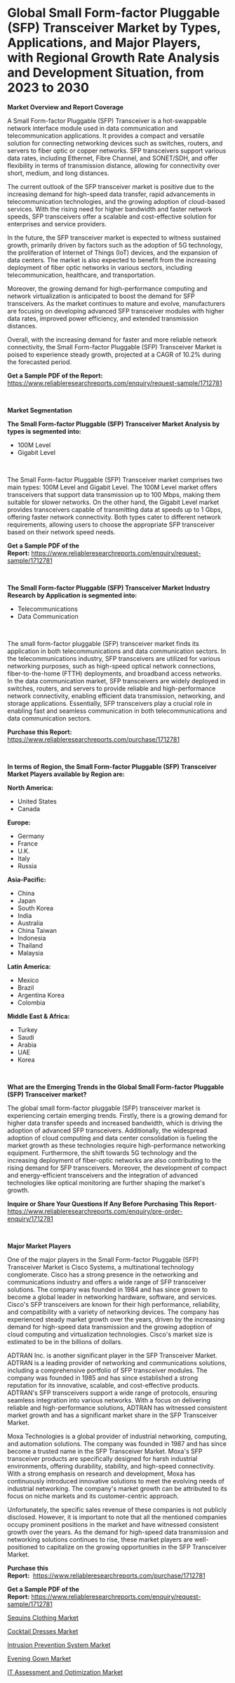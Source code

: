 <p><h1>Global Small Form-factor Pluggable (SFP) Transceiver Market by Types, Applications, and Major Players, with Regional Growth Rate Analysis and Development Situation, from 2023 to 2030</h1></p><p><strong>Market Overview and Report Coverage</strong></p>
<p><p>A Small Form-factor Pluggable (SFP) Transceiver is a hot-swappable network interface module used in data communication and telecommunication applications. It provides a compact and versatile solution for connecting networking devices such as switches, routers, and servers to fiber optic or copper networks. SFP transceivers support various data rates, including Ethernet, Fibre Channel, and SONET/SDH, and offer flexibility in terms of transmission distance, allowing for connectivity over short, medium, and long distances.</p><p>The current outlook of the SFP transceiver market is positive due to the increasing demand for high-speed data transfer, rapid advancements in telecommunication technologies, and the growing adoption of cloud-based services. With the rising need for higher bandwidth and faster network speeds, SFP transceivers offer a scalable and cost-effective solution for enterprises and service providers.</p><p>In the future, the SFP transceiver market is expected to witness sustained growth, primarily driven by factors such as the adoption of 5G technology, the proliferation of Internet of Things (IoT) devices, and the expansion of data centers. The market is also expected to benefit from the increasing deployment of fiber optic networks in various sectors, including telecommunication, healthcare, and transportation.</p><p>Moreover, the growing demand for high-performance computing and network virtualization is anticipated to boost the demand for SFP transceivers. As the market continues to mature and evolve, manufacturers are focusing on developing advanced SFP transceiver modules with higher data rates, improved power efficiency, and extended transmission distances.</p><p>Overall, with the increasing demand for faster and more reliable network connectivity, the Small Form-factor Pluggable (SFP) Transceiver Market is poised to experience steady growth, projected at a CAGR of 10.2% during the forecasted period.</p></p>
<p><strong>Get a Sample PDF of the Report:</strong> <a href="https://www.reliableresearchreports.com/enquiry/request-sample/1712781">https://www.reliableresearchreports.com/enquiry/request-sample/1712781</a></p>
<p>&nbsp;</p>
<p><strong>Market Segmentation</strong></p>
<p><strong>The Small Form-factor Pluggable (SFP) Transceiver Market Analysis by types is segmented into:</strong></p>
<p><ul><li>100M Level</li><li>Gigabit Level</li></ul></p>
<p>&nbsp;</p>
<p><p>The Small Form-factor Pluggable (SFP) Transceiver market comprises two main types: 100M Level and Gigabit Level. The 100M Level market offers transceivers that support data transmission up to 100 Mbps, making them suitable for slower networks. On the other hand, the Gigabit Level market provides transceivers capable of transmitting data at speeds up to 1 Gbps, offering faster network connectivity. Both types cater to different network requirements, allowing users to choose the appropriate SFP transceiver based on their network speed needs.</p></p>
<p><strong>Get a Sample PDF of the Report:</strong>&nbsp;<a href="https://www.reliableresearchreports.com/enquiry/request-sample/1712781">https://www.reliableresearchreports.com/enquiry/request-sample/1712781</a></p>
<p>&nbsp;</p>
<p><strong>The Small Form-factor Pluggable (SFP) Transceiver Market Industry Research by Application is segmented into:</strong></p>
<p><ul><li>Telecommunications</li><li>Data Communication</li></ul></p>
<p>&nbsp;</p>
<p><p>The small form-factor pluggable (SFP) transceiver market finds its application in both telecommunications and data communication sectors. In the telecommunications industry, SFP transceivers are utilized for various networking purposes, such as high-speed optical network connections, fiber-to-the-home (FTTH) deployments, and broadband access networks. In the data communication market, SFP transceivers are widely deployed in switches, routers, and servers to provide reliable and high-performance network connectivity, enabling efficient data transmission, networking, and storage applications. Essentially, SFP transceivers play a crucial role in enabling fast and seamless communication in both telecommunications and data communication sectors.</p></p>
<p><strong>Purchase this Report:</strong>&nbsp; <a href="https://www.reliableresearchreports.com/purchase/1712781">https://www.reliableresearchreports.com/purchase/1712781</a></p>
<p>&nbsp;</p>
<p><strong>In terms of Region, the Small Form-factor Pluggable (SFP) Transceiver Market Players available by Region are:</strong></p>
<p>
    <p> <strong> North America: </strong>
        <ul>
            <li>United States</li>
            <li>Canada</li>
        </ul>
        </p> 
    <p> <strong> Europe: </strong>
        <ul>
            <li>Germany</li>
            <li>France</li>
            <li>U.K.</li>
            <li>Italy</li>
            <li>Russia</li>
        </ul>
        </p> 
    <p> <strong> Asia-Pacific: </strong>
        <ul>
            <li>China</li>
            <li>Japan</li>
            <li>South Korea</li>
            <li>India</li>
            <li>Australia</li>
            <li>China Taiwan</li>
            <li>Indonesia</li>
            <li>Thailand</li>
            <li>Malaysia</li>
        </ul>
        </p> 
    <p> <strong> Latin America: </strong>
        <ul>
            <li>Mexico</li>
            <li>Brazil</li>
            <li>Argentina Korea</li>
            <li>Colombia</li>
        </ul>
        </p> 
    <p> <strong> Middle East & Africa: </strong>
        <ul>
            <li>Turkey</li>
            <li>Saudi</li>
            <li>Arabia</li>
            <li>UAE</li>
            <li>Korea</li>
        </ul>
    </p>
    </p>
<p>&nbsp;</p>
<p><strong>What are the Emerging Trends in the Global Small Form-factor Pluggable (SFP) Transceiver market?</strong></p>
<p><p>The global small form-factor pluggable (SFP) transceiver market is experiencing certain emerging trends. Firstly, there is a growing demand for higher data transfer speeds and increased bandwidth, which is driving the adoption of advanced SFP transceivers. Additionally, the widespread adoption of cloud computing and data center consolidation is fueling the market growth as these technologies require high-performance networking equipment. Furthermore, the shift towards 5G technology and the increasing deployment of fiber-optic networks are also contributing to the rising demand for SFP transceivers. Moreover, the development of compact and energy-efficient transceivers and the integration of advanced technologies like optical monitoring are further shaping the market's growth.</p></p>
<p><strong>Inquire or Share Your Questions If Any Before Purchasing This Report</strong>- <a href="https://www.reliableresearchreports.com/enquiry/pre-order-enquiry/1712781">https://www.reliableresearchreports.com/enquiry/pre-order-enquiry/1712781</a></p>
<p>&nbsp;</p>
<p><strong>Major Market Players</strong></p>
<p><p>One of the major players in the Small Form-factor Pluggable (SFP) Transceiver Market is Cisco Systems, a multinational technology conglomerate. Cisco has a strong presence in the networking and communications industry and offers a wide range of SFP transceiver solutions. The company was founded in 1984 and has since grown to become a global leader in networking hardware, software, and services. Cisco's SFP transceivers are known for their high performance, reliability, and compatibility with a variety of networking devices. The company has experienced steady market growth over the years, driven by the increasing demand for high-speed data transmission and the growing adoption of cloud computing and virtualization technologies. Cisco's market size is estimated to be in the billions of dollars.</p><p>ADTRAN Inc. is another significant player in the SFP Transceiver Market. ADTRAN is a leading provider of networking and communications solutions, including a comprehensive portfolio of SFP transceiver modules. The company was founded in 1985 and has since established a strong reputation for its innovative, scalable, and cost-effective products. ADTRAN's SFP transceivers support a wide range of protocols, ensuring seamless integration into various networks. With a focus on delivering reliable and high-performance solutions, ADTRAN has witnessed consistent market growth and has a significant market share in the SFP Transceiver Market.</p><p>Moxa Technologies is a global provider of industrial networking, computing, and automation solutions. The company was founded in 1987 and has since become a trusted name in the SFP Transceiver Market. Moxa's SFP transceiver products are specifically designed for harsh industrial environments, offering durability, stability, and high-speed connectivity. With a strong emphasis on research and development, Moxa has continuously introduced innovative solutions to meet the evolving needs of industrial networking. The company's market growth can be attributed to its focus on niche markets and its customer-centric approach.</p><p>Unfortunately, the specific sales revenue of these companies is not publicly disclosed. However, it is important to note that all the mentioned companies occupy prominent positions in the market and have witnessed consistent growth over the years. As the demand for high-speed data transmission and networking solutions continues to rise, these market players are well-positioned to capitalize on the growing opportunities in the SFP Transceiver Market.</p></p>
<p><strong>Purchase this Report:</strong>&nbsp;&nbsp;<a href="https://www.reliableresearchreports.com/purchase/1712781">https://www.reliableresearchreports.com/purchase/1712781</a></p>
<p></p>
<p><strong>Get a Sample PDF of the Report:</strong>&nbsp;<a href="https://www.reliableresearchreports.com/enquiry/request-sample/1712781">https://www.reliableresearchreports.com/enquiry/request-sample/1712781</a></p>
<p><p><a href="https://medium.com/@sandramurphy56/sequins-clothing-market-analysis-and-sze-forecasted-for-period-from-2023-to-2030-f0cec6db7467">Sequins Clothing Market</a></p><p><a href="https://medium.com/@crystalellis1905/cocktail-dresses-market-insight-market-trends-growth-forecasted-from-2023-to-2030-71c0983c2234">Cocktail Dresses Market</a></p><p><a href="https://github.com/sheetalreportprime/Market-Research-Report-List-1/blob/main/intrusion-prevention-system-market.md">Intrusion Prevention System Market</a></p><p><a href="https://medium.com/@debradaniels04/evening-gown-market-analysis-and-sze-forecasted-for-period-from-2023-to-2030-2f6c2b7ac85e">Evening Gown Market</a></p><p><a href="https://github.com/shivangireportprime/Market-Research-Report-List-1/blob/main/it-assessment-and-optimization-market.md">IT Assessment and Optimization Market</a></p></p>